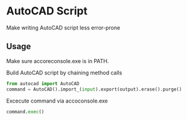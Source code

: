 AutoCAD Script
==============

Make writing AutoCAD script less error-prone

Usage
-----

Make sure accoreconsole.exe is in PATH.

Build AutoCAD script by chaining method calls
```python
from autocad import AutoCAD
command = AutoCAD().import_(input).export(output).erase().purge()
```

Excecute command via accoconsole.exe

```python
command.exec()
```
